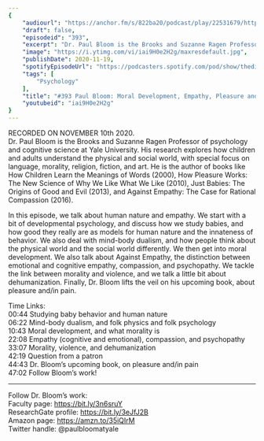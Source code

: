 ```yaml
---
{
	"audiourl": "https://anchor.fm/s/822ba20/podcast/play/22531679/https%3A%2F%2Fd3ctxlq1ktw2nl.cloudfront.net%2Fstaging%2F2020-10-13%2F6bbb308d-5a16-d2a4-dfd1-4d5c135c20ab.m4a",
	"draft": false,
	"episodeid": "393",
	"excerpt": "Dr. Paul Bloom is the Brooks and Suzanne Ragen Professor of psychology and cognitive science at Yale University. His research explores how children and adults understand the physical and social world, with special focus on language, morality, religion, fiction, and art. He is the author of books like How Children Learn the Meanings of Words (2000), How Pleasure Works: The New Science of Why We Like What We Like (2010), Just Babies: The Origins of Good and Evil (2013), and Against Empathy: The Case for Rational Compassion (2016).",
	"image": "https://i.ytimg.com/vi/iai9H0e2H2g/maxresdefault.jpg",
	"publishDate": 2020-11-19,
	"spotifyEpisodeUrl": "https://podcasters.spotify.com/pod/show/thedissenter/episodes/393-Paul-Bloom-Moral-Development--Empathy--Pleasure-andin-Pain-eme44v",
	"tags": [
		"Psychology"
	],
	"title": "#393 Paul Bloom: Moral Development, Empathy, Pleasure and/in Pain",
	"youtubeid": "iai9H0e2H2g"
}
---
```

RECORDED ON NOVEMBER 10th 2020.  
Dr. Paul Bloom is the Brooks and Suzanne Ragen Professor of psychology and cognitive science at Yale University. His research explores how children and adults understand the physical and social world, with special focus on language, morality, religion, fiction, and art. He is the author of books like How Children Learn the Meanings of Words (2000), How Pleasure Works: The New Science of Why We Like What We Like (2010), Just Babies: The Origins of Good and Evil (2013), and Against Empathy: The Case for Rational Compassion (2016).

In this episode, we talk about human nature and empathy. We start with a bit of developmental psychology, and discuss how we study babies, and how good they really are as models for human nature and the innateness of behavior. We also deal with mind-body dualism, and how people think about the physical world and the social world differently. We then get into moral development. We also talk about Against Empathy, the distinction between emotional and cognitive empathy, compassion, and psychopathy. We tackle the link between morality and violence, and we talk a little bit about dehumanization. Finally, Dr. Bloom lifts the veil on his upcoming book, about pleasure and/in pain.

Time Links:  
<time>00:44</time> Studying baby behavior and human nature  
<time>06:22</time> Mind-body dualism, and folk physics and folk psychology  
<time>10:43</time> Moral development, and what morality is  
<time>22:08</time> Empathy (cognitive and emotional), compassion, and psychopathy  
<time>33:07</time> Morality, violence, and dehumanization  
<time>42:19</time> Question from a patron  
<time>44:43</time> Dr. Bloom’s upcoming book, on pleasure and/in pain  
<time>47:02</time> Follow Bloom’s work!

---

Follow Dr. Bloom’s work:  
Faculty page: https://bit.ly/3n6sruY  
ResearchGate profile: https://bit.ly/3eJfJ2B  
Amazon page: https://amzn.to/35iQIrM  
Twitter handle: @paulbloomatyale
